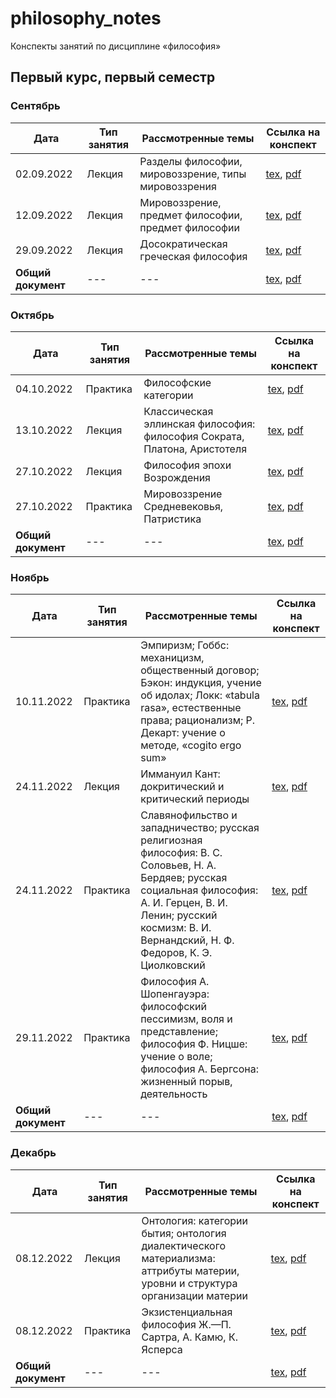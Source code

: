 # philosophy_notes

Конспекты занятий по дисциплине «философия»

## Первый курс, первый семестр

### Сентябрь

| Дата | Тип занятия | Рассмотренные темы | Ссылка на конспект |
|------|-------------|--------------------|---------------------|
| 02.09.2022 | Лекция | Разделы философии, мировоззрение, типы мировоззрения | [tex](years/year_01/semester_01/september/02-09-2022.tex), [pdf](years/year_01/semester_01/september/render/02-09-2022.pdf) |
| 12.09.2022 | Лекция | Мировоззрение, предмет философии, предмет философии | [tex](years/year_01/semester_01/september/12-09-2022.tex), [pdf](years/year_01/semester_01/september/render/12-09-2022.pdf) |
| 29.09.2022 | Лекция | Досократическая греческая философия | [tex](years/year_01/semester_01/september/29-09-2022.tex), [pdf](years/year_01/semester_01/september/render/29-09-2022.pdf) |
| **Общий документ** | --- | --- | [tex](years/year_01/semester_01/september/september.tex), [pdf](years/year_01/semester_01/september/render/september.pdf) |

### Октябрь

| Дата | Тип занятия | Рассмотренные темы | Ссылка на конспект |
|------|-------------|--------------------|---------------------|
| 04.10.2022 | Практика | Философские категории | [tex](years/year_01/semester_01/october/04-10-2022.tex), [pdf](years/year_01/semester_01/october/render/04-10-2022.pdf)       |
| 13.10.2022 | Лекция | Классическая эллинская философия: философия Сократа, Платона, Аристотеля | [tex](years/year_01/semester_01/october/13-10-2022.tex), [pdf](years/year_01/semester_01/october/render/13-10-2022.pdf)       |
| 27.10.2022 | Лекция | Философия эпохи Возрождения | [tex](years/year_01/semester_01/october/27-10-2022.tex), [pdf](years/year_01/semester_01/october/render/27-10-2022.pdf) |
| 27.10.2022 | Практика | Мировоззрение Средневековья, Патристика | [tex](years/year_01/semester_01/october/27-10-2022_1.tex), [pdf](years/year_01/semester_01/october/render/27-10-2022_1.pdf) |
| **Общий документ** | --- | --- | [tex](years/year_01/semester_01/october/october.tex), [pdf](years/year_01/semester_01/october/render/october.pdf) |

### Ноябрь

| Дата | Тип занятия | Рассмотренные темы | Ссылка на конспект |
|------|-------------|--------------------|---------------------|
| 10.11.2022 | Практика | Эмпиризм; Гоббс: механицизм, общественный договор; Бэкон: индукция, учение об идолах; Локк: «tabula rasa», естественные права; рационализм; Р. Декарт: учение о методе, «cogito ergo sum» | [tex](years/year_01/semester_01/november/10-11-2022.tex), [pdf](years/year_01/semester_01/november/render/10-11-2022.pdf)       |
| 24.11.2022 | Лекция | Иммануил Кант: докритический и критический периоды | [tex](years/year_01/semester_01/november/24-11-2022_1.tex), [pdf](years/year_01/semester_01/november/render/24-11-2022_1.pdf)       |
| 24.11.2022 | Практика | Славянофильство и западничество; русская религиозная философия: В. С. Соловьев, Н. А. Бердяев; русская социальная философия: А. И. Герцен, В. И. Ленин; русский космизм: В. И. Вернандский, Н. Ф. Федоров, К. Э. Циолковский | [tex](years/year_01/semester_01/november/24-11-2022_2.tex), [pdf](years/year_01/semester_01/november/render/24-11-2022_2.pdf)       |
| 29.11.2022 | Практика | Философия А. Шопенгауэра: философский пессимизм, воля и представление; философия Ф. Ницше: учение о воле; философия А. Бергсона: жизненный порыв, деятельность | [tex](years/year_01/semester_01/november/29-11-2022.tex), [pdf](years/year_01/semester_01/november/render/29-11-2022.pdf)       |
| **Общий документ** | --- | --- | [tex](years/year_01/semester_01/november/november.tex), [pdf](years/year_01/semester_01/november/render/november.pdf) |

### Декабрь

| Дата | Тип занятия | Рассмотренные темы | Ссылка на конспект |
|------|-------------|--------------------|---------------------|
| 08.12.2022 | Лекция | Онтология: категории бытия; онтология диалектического материализма: аттрибуты материи, уровни и структура организации материи | [tex](years/year_01/semester_01/december/08-12-2022_0.tex), [pdf](years/year_01/semester_01/december/render/08-12-2022_0.pdf) |
| 08.12.2022 | Практика | Экзистенциальная философия Ж.—П. Сартра, А. Камю, К. Ясперса | [tex](years/year_01/semester_01/december/08-12-2022.tex), [pdf](years/year_01/semester_01/december/render/08-12-2022.pdf) |
| **Общий документ** | --- | --- | [tex](years/year_01/semester_01/december/december.tex), [pdf](years/year_01/semester_01/december/render/december.pdf) |